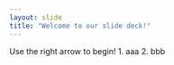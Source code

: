 ```yaml
---
layout: slide
title: "Welcome to our slide deck!"
---
```


Use the right arrow to begin!
    1. aaa
    2. bbb
